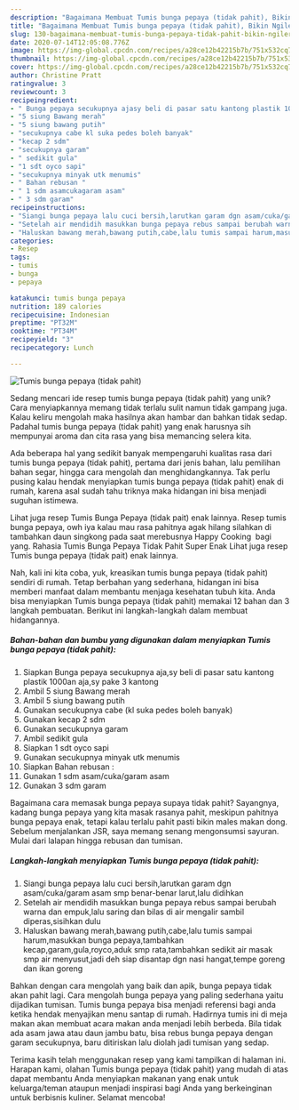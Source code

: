 ```yaml
---
description: "Bagaimana Membuat Tumis bunga pepaya (tidak pahit), Bikin Ngiler"
title: "Bagaimana Membuat Tumis bunga pepaya (tidak pahit), Bikin Ngiler"
slug: 130-bagaimana-membuat-tumis-bunga-pepaya-tidak-pahit-bikin-ngiler
date: 2020-07-14T12:05:08.776Z
image: https://img-global.cpcdn.com/recipes/a28ce12b42215b7b/751x532cq70/tumis-bunga-pepaya-tidak-pahit-foto-resep-utama.jpg
thumbnail: https://img-global.cpcdn.com/recipes/a28ce12b42215b7b/751x532cq70/tumis-bunga-pepaya-tidak-pahit-foto-resep-utama.jpg
cover: https://img-global.cpcdn.com/recipes/a28ce12b42215b7b/751x532cq70/tumis-bunga-pepaya-tidak-pahit-foto-resep-utama.jpg
author: Christine Pratt
ratingvalue: 3
reviewcount: 3
recipeingredient:
- " Bunga pepaya secukupnya ajasy beli di pasar satu kantong plastik 1000an ajasy pake 3 kantong"
- "5 siung Bawang merah"
- "5 siung bawang putih"
- "secukupnya cabe kl suka pedes boleh banyak"
- "kecap 2 sdm"
- "secukupnya garam"
- " sedikit gula"
- "1 sdt oyco sapi"
- "secukupnya minyak utk menumis"
- " Bahan rebusan "
- " 1 sdm asamcukagaram asam"
- " 3 sdm garam"
recipeinstructions:
- "Siangi bunga pepaya lalu cuci bersih,larutkan garam dgn asam/cuka/garam asam smp benar-benar larut,lalu didihkan"
- "Setelah air mendidih masukkan bunga pepaya rebus sampai berubah warna dan empuk,lalu saring dan bilas di air mengalir sambil diperas,sisihkan dulu"
- "Haluskan bawang merah,bawang putih,cabe,lalu tumis sampai harum,masukkan bunga pepaya,tambahkan kecap,garam,gula,royco,aduk smp rata,tambahkan sedikit air masak smp air menyusut,jadi deh siap disantap dgn nasi hangat,tempe goreng dan ikan goreng"
categories:
- Resep
tags:
- tumis
- bunga
- pepaya

katakunci: tumis bunga pepaya 
nutrition: 189 calories
recipecuisine: Indonesian
preptime: "PT32M"
cooktime: "PT34M"
recipeyield: "3"
recipecategory: Lunch

---
```



![Tumis bunga pepaya (tidak pahit)](https://img-global.cpcdn.com/recipes/a28ce12b42215b7b/751x532cq70/tumis-bunga-pepaya-tidak-pahit-foto-resep-utama.jpg)

Sedang mencari ide resep tumis bunga pepaya (tidak pahit) yang unik? Cara menyiapkannya memang tidak terlalu sulit namun tidak gampang juga. Kalau keliru mengolah maka hasilnya akan hambar dan bahkan tidak sedap. Padahal tumis bunga pepaya (tidak pahit) yang enak harusnya sih mempunyai aroma dan cita rasa yang bisa memancing selera kita.

Ada beberapa hal yang sedikit banyak mempengaruhi kualitas rasa dari tumis bunga pepaya (tidak pahit), pertama dari jenis bahan, lalu pemilihan bahan segar, hingga cara mengolah dan menghidangkannya. Tak perlu pusing kalau hendak menyiapkan tumis bunga pepaya (tidak pahit) enak di rumah, karena asal sudah tahu triknya maka hidangan ini bisa menjadi suguhan istimewa.

Lihat juga resep Tumis Bunga Pepaya (tidak pait) enak lainnya. Resep tumis bunga pepaya, owh iya kalau mau rasa pahitnya agak hilang silahkan di tambahkan daun singkong pada saat merebusnya Happy Cooking ‍ bagi yang. Rahasia Tumis Bunga Pepaya Tidak Pahit Super Enak Lihat juga resep Tumis bunga pepaya (tidak pait) enak lainnya.


Nah, kali ini kita coba, yuk, kreasikan tumis bunga pepaya (tidak pahit) sendiri di rumah. Tetap berbahan yang sederhana, hidangan ini bisa memberi manfaat dalam membantu menjaga kesehatan tubuh kita. Anda bisa menyiapkan Tumis bunga pepaya (tidak pahit) memakai 12 bahan dan 3 langkah pembuatan. Berikut ini langkah-langkah dalam membuat hidangannya.

<!--inarticleads1-->

##### Bahan-bahan dan bumbu yang digunakan dalam menyiapkan Tumis bunga pepaya (tidak pahit):

1. Siapkan  Bunga pepaya secukupnya aja,sy beli di pasar satu kantong plastik 1000an aja,sy pake 3 kantong
1. Ambil 5 siung Bawang merah
1. Ambil 5 siung bawang putih
1. Gunakan secukupnya cabe (kl suka pedes boleh banyak)
1. Gunakan kecap 2 sdm
1. Gunakan secukupnya garam
1. Ambil  sedikit gula
1. Siapkan 1 sdt oyco sapi
1. Gunakan secukupnya minyak utk menumis
1. Siapkan  Bahan rebusan :
1. Gunakan  1 sdm asam/cuka/garam asam
1. Gunakan  3 sdm garam


Bagaimana cara memasak bunga pepaya supaya tidak pahit? Sayangnya, kadang bunga pepaya yang kita masak rasanya pahit, meskipun pahitnya bunga pepaya enak, tetapi kalau terlalu pahit pasti bikin males makan dong. Sebelum menjalankan JSR, saya memang senang mengonsumsi sayuran. Mulai dari lalapan hingga rebusan dan tumisan. 

<!--inarticleads2-->

##### Langkah-langkah menyiapkan Tumis bunga pepaya (tidak pahit):

1. Siangi bunga pepaya lalu cuci bersih,larutkan garam dgn asam/cuka/garam asam smp benar-benar larut,lalu didihkan
1. Setelah air mendidih masukkan bunga pepaya rebus sampai berubah warna dan empuk,lalu saring dan bilas di air mengalir sambil diperas,sisihkan dulu
1. Haluskan bawang merah,bawang putih,cabe,lalu tumis sampai harum,masukkan bunga pepaya,tambahkan kecap,garam,gula,royco,aduk smp rata,tambahkan sedikit air masak smp air menyusut,jadi deh siap disantap dgn nasi hangat,tempe goreng dan ikan goreng


Bahkan dengan cara mengolah yang baik dan apik, bunga pepaya tidak akan pahit lagi. Cara mengolah bunga pepaya yang paling sederhana yaitu dijadikan tumisan. Tumis bunga pepaya bisa menjadi referensi bagi anda ketika hendak menyajikan menu santap di rumah. Hadirnya tumis ini di meja makan akan membuat acara makan anda menjadi lebih berbeda. Bila tidak ada asam jawa atau daun jambu batu, bisa rebus bunga pepaya dengan garam secukupnya, baru ditiriskan lalu diolah jadi tumisan yang sedap. 

Terima kasih telah menggunakan resep yang kami tampilkan di halaman ini. Harapan kami, olahan Tumis bunga pepaya (tidak pahit) yang mudah di atas dapat membantu Anda menyiapkan makanan yang enak untuk keluarga/teman ataupun menjadi inspirasi bagi Anda yang berkeinginan untuk berbisnis kuliner. Selamat mencoba!
